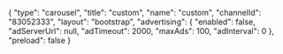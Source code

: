 {
    "type": "carousel",
    "title": "custom",
    "name": "custom",
    "channelId": "83052333",
    "layout": "bootstrap",
    "advertising": {
        "enabled": false,
        "adServerUrl": null,
        "adTimeout": 2000,
        "maxAds": 100,
        "adInterval": 0
    },
    "preload": false
}